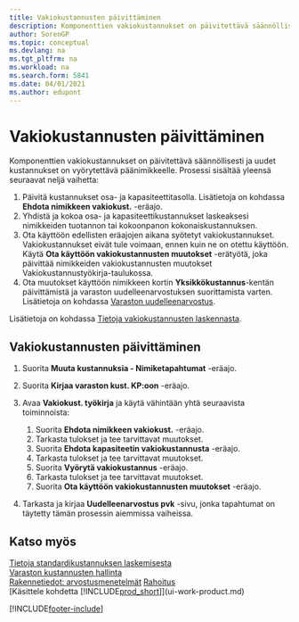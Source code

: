```yaml
---
title: Vakiokustannusten päivittäminen
description: Komponenttien vakiokustannukset on päivitettävä säännöllisesti ja uudet kustannukset on vyörytettävä päänimikkeelle.
author: SorenGP
ms.topic: conceptual
ms.devlang: na
ms.tgt_pltfrm: na
ms.workload: na
ms.search.form: 5841
ms.date: 04/01/2021
ms.author: edupont
---
```

# <a name="update-standard-costs"></a>Vakiokustannusten päivittäminen
Komponenttien vakiokustannukset on päivitettävä säännöllisesti ja uudet kustannukset on vyörytettävä päänimikkeelle. Prosessi sisältää yleensä seuraavat neljä vaihetta:  

1.  Päivitä kustannukset osa- ja kapasiteettitasolla. Lisätietoja on kohdassa **Ehdota nimikkeen vakiokust.** -eräajo.  
2.  Yhdistä ja kokoa osa- ja kapasiteettikustannukset laskeaksesi nimikkeiden tuotannon tai kokoonpanon kokonaiskustannuksen.  
3.  Ota käyttöön edellisten eräajojen aikana syötetyt vakiokustannukset. Vakiokustannukset eivät tule voimaan, ennen kuin ne on otettu käyttöön. Käytä **Ota käyttöön vakiokustannusten muutokset** -erätyötä, joka päivittää nimikkeiden vakiokustannusten muutokset Vakiokustannustyökirja-taulukossa.  
4.  Ota muutokset käyttöön nimikkeen kortin **Yksikkökustannus**-kentän päivittämistä ja varaston uudelleenarvostuksen suorittamista varten. Lisätietoja on kohdassa [Varaston uudelleenarvostus](inventory-how-revalue-inventory.md).  

Lisätietoja on kohdassa [Tietoja vakiokustannusten laskennasta](finance-about-calculating-standard-cost.md).
  
## <a name="to-update-standard-costs"></a>Vakiokustannusten päivittäminen

1.  Suorita **Muuta kustannuksia - Nimiketapahtumat** -eräajo.  
2.  Suorita **Kirjaa varaston kust. KP:oon** -eräajo.  
3.  Avaa **Vakiokust. työkirja** ja käytä vähintään yhtä seuraavista toiminnoista:  

    1.  Suorita **Ehdota nimikkeen vakiokust.** -eräajo.  
    2.  Tarkasta tulokset ja tee tarvittavat muutokset.  
    3.  Suorita **Ehdota kapasiteetin vakiokustannusta** -eräajo.  
    4.  Tarkasta tulokset ja tee tarvittavat muutokset.
    5. Suorita **Vyörytä vakiokustannus** -eräajo.
    6.  Tarkasta tulokset ja tee tarvittavat muutokset.
    7.  Suorita **Ota käyttöön vakiokustannusten muutokset** -eräajo.  
4.  Tarkasta ja kirjaa **Uudelleenarvostus pvk** -sivu, jonka tapahtumat on täytetty tämän prosessin aiemmissa vaiheissa.  

## <a name="see-also"></a>Katso myös

 [Tietoja standardikustannuksen laskemisesta](finance-about-calculating-standard-cost.md)   
 [Varaston kustannusten hallinta](finance-manage-inventory-costs.md)   
 [Rakennetiedot: arvostusmenetelmät](design-details-costing-methods.md) [Rahoitus](finance.md)  
 [Käsittele kohdetta [!INCLUDE[prod_short](includes/prod_short.md)]](ui-work-product.md)  


[!INCLUDE[footer-include](includes/footer-banner.md)]
